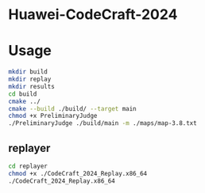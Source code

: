 # Huawei-CodeCraft-2024

# Usage

```bash
mkdir build
mkdir replay
mkdir results
cd build
cmake ../
cmake --build ./build/ --target main
chmod +x PreliminaryJudge
./PreliminaryJudge ./build/main -m ./maps/map-3.8.txt
```


## replayer

```bash
cd replayer
chmod +x ./CodeCraft_2024_Replay.x86_64
./CodeCraft_2024_Replay.x86_64
```
